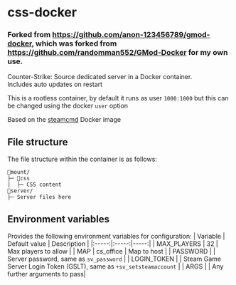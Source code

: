 # css-docker

### Forked from https://github.com/anon-123456789/gmod-docker, which was forked from https://github.com/randomman552/GMod-Docker for my own use.

Counter-Strike: Source dedicated server in a Docker container.\
Includes auto updates on restart

This is a rootless container, by default it runs as user `1000:1000` but this can be changed using the docker `user` option

Based on the [steamcmd](https://github.com/steamcmd/docker) Docker image

## File structure
The file structure within the container is as follows:
```
📁mount/
├─ 📁css
|  ├─ CSS content
📁server/
├─ Server files here
```

## Environment variables
Provides the following environment variables for configuration:
| Variable | Default value | Description |
|:-----:|:-----:|-----:|
| MAX_PLAYERS | 32 | Max players to allow |
| MAP | cs_office | Map to host |
| PASSWORD | | Server password, same as `sv_password` |
| LOGIN_TOKEN | | Steam Game Server Login Token (GSLT), same as `+sv_setsteamaccount` |
| ARGS | | Any further arguments to pass|
